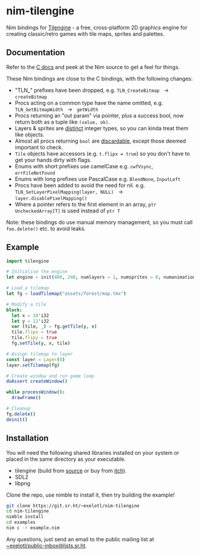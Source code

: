 # nim-tilengine

Nim bindings for [Tilengine](https://www.tilengine.org/) - a free, cross-platform 2D graphics engine for creating classic/retro games with tile maps, sprites and palettes.


## Documentation

Refer to the [C docs](https://www.tilengine.org/doc/) and peek at the Nim source to get a feel for things.

These Nim bindings are close to the C bindings, with the following changes:

- "TLN_" prefixes have been dropped, e.g. `TLN_CreateBitmap` &nbsp; → &nbsp; `createBitmap`
- Procs acting on a common type have the name omitted, e.g. `TLN_GetBitmapWidth` &nbsp; → &nbsp; `getWidth`
- Procs returning an "out param" via pointer, plus a success bool, now return both as a tuple like `(value, ok)`.
- Layers & sprites are [distinct](https://nim-lang.org/docs/manual.html#types-distinct-type) integer types, so you can kinda treat them like objects.
- Almost all procs returning `bool` are [discardable](https://nim-lang.org/docs/tut1.html#procedures-discard-statement), except those deemed important to check.
- `Tile` objects have accessors (e.g. `t.flipx = true`) so you don't have to get your hands dirty with flags.
- Enums with short prefixes use camelCase e.g. `cwfVsync`, `errFileNotFound`
- Enums with long prefixes use PascalCase e.g. `BlendNone`, `InputLeft`
- Procs have been added to avoid the need for nil. e.g. `TLN_SetLayerPixelMapping(layer, NULL)` &nbsp; → &nbsp; `layer.disablePixelMapping()`
- Where a pointer refers to the first element in an array, `ptr UncheckedArray[T]` is used instead of `ptr T`

Note: these bindings do use manual memory management, so you must call `foo.delete()` etc. to avoid leaks.

## Example

```nim
import tilengine

# Initialise the engine
let engine = init(400, 240, numlayers = 1, numsprites = 0, numanimations = 0)

# Load a tilemap
let fg = loadTilemap("assets/forest/map.tmx")

# Modify a tile
block:
  let x = 10'i32
  let y = 12'i32
  var (tile, _) = fg.getTile(y, x)
  tile.flipx = true
  tile.flipy = true
  fg.setTile(y, x, tile)

# Assign tilemap to layer
const layer = Layer(0)
layer.setTilemap(fg)

# Create window and run game loop
doAssert createWindow()

while processWindow():
  drawFrame()

# Cleanup
fg.delete()
deinit()
```

## Installation

You will need the following shared libraries installed on your system or placed in the same directory as your executable.
- tilengine (build from [source](https://github.com/megamarc/Tilengine) or buy from [itch](https://megamarc.itch.io/tilengine)).
- SDL2
- libpng

Clone the repo, use nimble to install it, then try building the example!

```sh
git clone https://git.sr.ht/~exelotl/nim-tilengine
cd nim-tilengine
nimble install
cd examples
nim c -r example.nim
```

Any questions, just send an email to the public mailing list at [~exelotl/public-inbox@lists.sr.ht](mailto:~exelotl/public-inbox@lists.sr.ht).
